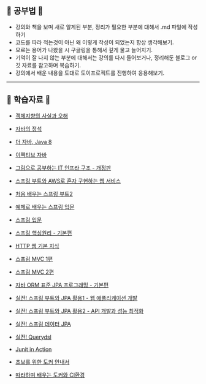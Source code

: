 ## 🏫 공부법 🏫

- 강의와 책을 보며 새로 알게된 부분, 정리가 필요한 부분에 대해서 .md 파일에 작성하기
- 코드를 따라 적는것이 아닌 왜 이렇게 작성이 되었는지 항상 생각해보기.
- 모르는 용어가 나왔을 시 구글링을 통해서 깊게 물고 늘어지기.
- 기억이 잘 나지 않는 부분에 대해서는 강의를 다시 들어보거나, 정리해둔 블로그 or 깃 자료를 참고하며 복습하기.
- 강의에서 배운 내용을 토대로 토이프로젝트를 진행하여 응용해보기.



---

## 📗 학습자료 📗 

- [객체지향의 사실과 오해](https://search.shopping.naver.com/search/all?where=all&frm=NVSCTAB&query=%EA%B0%9D%EC%B2%B4%EC%A7%80%ED%96%A5%EC%9D%98+%EC%82%AC%EC%8B%A4%EA%B3%BC+%EC%98%A4%ED%95%B4)

- [자바의 정석](https://search.shopping.naver.com/search/all?query=%EC%9E%90%EB%B0%94%EC%9D%98%20%EC%A0%95%EC%84%9D&frm=NVSHATC&prevQuery=%EA%B0%9D%EC%B2%B4%EC%A7%80%ED%96%A5%EC%9D%98%20%EC%82%AC%EC%8B%A4%EA%B3%BC%20%EC%98%A4%ED%95%B4)

- [더 자바, Java 8](https://www.inflearn.com/course/the-java-java8)

- [이펙티브 자바](https://book.naver.com/bookdb/book_detail.nhn?bid=14097515)

- [그림으로 공부하는 IT 인프라 구조 - 개정판](https://search.shopping.naver.com/search/all?query=%EA%B7%B8%EB%A6%BC%EC%9C%BC%EB%A1%9C%20%EA%B3%B5%EB%B6%80%ED%95%98%EB%8A%94%20IT%20%EC%9D%B8%ED%94%84%EB%9D%BC&frm=NVSHATC&prevQuery=%EA%B7%B8%EB%A6%BC%EC%9C%BC%EB%A1%9C%20%EA%B3%B5%EB%B6%80%ED%95%98%EB%8A%94)

- [스프링 부트와 AWS로 혼자 구현하는 웹 서비스](https://book.naver.com/bookdb/book_detail.nhn?bid=15871738)

- [처음 배우는 스프링 부트2](https://book.naver.com/bookdb/book_detail.nhn?bid=14031681)

- [예제로 배우는 스프링 입문](https://www.inflearn.com/course/spring_revised_edition)

- [스프링 입문](https://www.inflearn.com/course/%EC%8A%A4%ED%94%84%EB%A7%81-%EC%9E%85%EB%AC%B8-%EC%8A%A4%ED%94%84%EB%A7%81%EB%B6%80%ED%8A%B8)

- [스프링 핵심원리 - 기본편](https://www.inflearn.com/course/%EC%8A%A4%ED%94%84%EB%A7%81-%ED%95%B5%EC%8B%AC-%EC%9B%90%EB%A6%AC-%EA%B8%B0%EB%B3%B8%ED%8E%B8)

- [HTTP 웹 기본 지식](https://www.inflearn.com/course/http-%EC%9B%B9-%EB%84%A4%ED%8A%B8%EC%9B%8C%ED%81%AC)

- [스프링 MVC 1편](https://www.inflearn.com/course/%EC%8A%A4%ED%94%84%EB%A7%81-mvc-1#)

- [스프링 MVC 2편](https://www.inflearn.com/course/%EC%8A%A4%ED%94%84%EB%A7%81-mvc-2)

- [자바 ORM 표준 JPA 프로그래밍 - 기본편](https://www.inflearn.com/course/ORM-JPA-Basic)

- [실전! 스프링 부트와 JPA 활용1 - 웹 애플리케이션 개발](https://www.inflearn.com/course/%EC%8A%A4%ED%94%84%EB%A7%81%EB%B6%80%ED%8A%B8-JPA-%ED%99%9C%EC%9A%A9-1)

- [실전! 스프링 부트와 JPA 활용2 - API 개발과 성능 최적화](https://www.inflearn.com/course/%EC%8A%A4%ED%94%84%EB%A7%81%EB%B6%80%ED%8A%B8-JPA-API%EA%B0%9C%EB%B0%9C-%EC%84%B1%EB%8A%A5%EC%B5%9C%EC%A0%81%ED%99%94)

- [실전! 스프링 데이터 JPA](https://www.inflearn.com/course/%EC%8A%A4%ED%94%84%EB%A7%81-%EB%8D%B0%EC%9D%B4%ED%84%B0-JPA-%EC%8B%A4%EC%A0%84)

- [실전! Querydsl](https://www.inflearn.com/course/Querydsl-%EC%8B%A4%EC%A0%84)

- [Junit in Action](https://book.naver.com/bookdb/book_detail.nhn?bid=6673461)

- [초보를 위한 도커 안내서](https://www.inflearn.com/course/%EB%8F%84%EC%BB%A4-%EC%9E%85%EB%AC%B8/dashboard)

- [따라하며 배우는 도커와 CI환경](https://www.inflearn.com/course/%EB%94%B0%EB%9D%BC%ED%95%98%EB%A9%B0-%EB%B0%B0%EC%9A%B0%EB%8A%94-%EB%8F%84%EC%BB%A4-ci)


